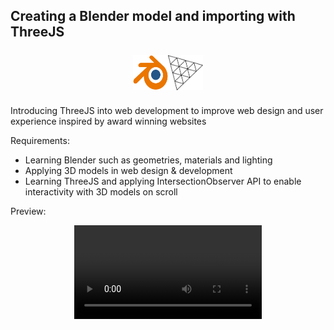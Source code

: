 ## Creating a Blender model and importing with ThreeJS

<p align="center"><img style="width: 56px; height: 56px; margin: 7px 0; fill: #facc15;" src="public/blender.png" /><img style="width: 56px; height: 56px; margin: 7px 0; fill: #facc15;" src="public/threejs.png" /></p>

Introducing ThreeJS into web development to improve web design and user experience inspired by award winning websites

Requirements:

- Learning Blender such as geometries, materials and lighting
- Applying 3D models in web design & development
- Learning ThreeJS and applying IntersectionObserver API to enable interactivity with 3D models on scroll

Preview:

<p align="center"><video autoplay width: "605" height: "330">
<source src="public/preview.mov" type="video/mp4">
</video></p>

